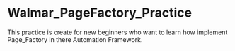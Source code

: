 # Walmar_PageFactory_Practice
This practice is create for new beginners who want to learn how implement Page_Factory in there Automation Framework.  
